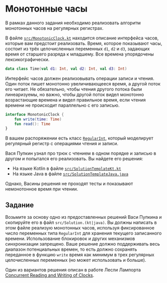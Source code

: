 # Монотонные часы

В рамках данного задания необходимо реализовать алгоритм монотонных часов на регулярных регистрах.

В файле [`src/MonotonicClock.kt`](src/MonotonicClock.kt)
находится описание интерфейса часов, которые вам предстоит реализовать. Время, которое показывают часы,
состоит из трёх целочисленных переменных `d1`, `d2` и `d3`, задающих время от старшего разряда к младшему.
Все времена упорядочены лексикографически.

```kotlin
data class Time(val d1: Int, val d2: Int, val d3: Int)
```

Интерфейс часов должен реализовывать операции записи и чтения. Один поток пишет монотонно увеличивающееся время,
а другой поток его читает. Не обязательно, чтобы чтения другого потока были линеаризуемы, но важно, чтобы другой поток
видел монотонно возрастающие времена и видел правильное время, если чтения времени не происходит параллельно
с его записью.

```kotlin
interface MonotonicClock {
    fun write(time: Time)
    fun read(): Time
}
```

В вашем распоряжении есть класс [`RegularInt`](src/RegularInt.kt), который моделирует регулярный
регистр с операциями чтения и записи.

Вася Пупкин узнал про трюк с чтением в одном порядке и записью в другом и попытался его реализовать.
Вы найдете его решения:
* На языке Kotlin в файле [`src/SolutionTemplateKt.kt`](src/SolutionTemplateKt.kt)
* На языке Java в файле [`src/SolutionTemplateJava.java`](src/SolutionTemplateJava.java)

Однако, Васины решения не проходят тесты и показывают немонотонное время при чтении.

## Задание

Возьмите за основу одно из предоставленных решений Васи Пупкина и скопируйте его в файл `src/Solution.(kt|java)`.
Вы должны написать в этом файле реализую монотонных часов, используя фиксированное число переменных типа `RegularInt` для хранения
текущего записанного времени. Использование блокировок и других механизмов синхронизации запрещено. Ваше решение должно поддерживать
весь диапазон потенциальных времен, то есть должно сохранять переданное в функцию `write` время как минимум в
трех регулярных целочисленных переменных (но может использовать и больше).

Один из вариантов решения описан в работе Лесли Лампорта
[Concurrent Reading and Writing of Clocks](http://lamport.azurewebsites.net/pubs/lamport-concurrent-clocks.pdf).
